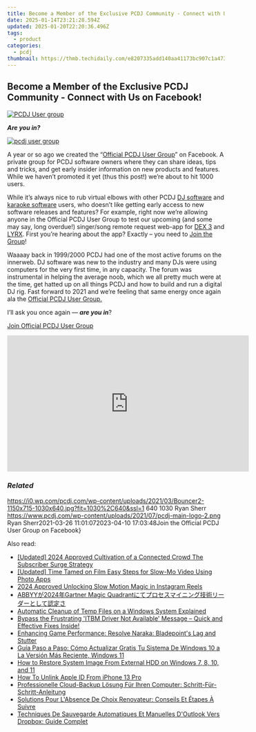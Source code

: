```yaml
---
title: Become a Member of the Exclusive PCDJ Community - Connect with Us on Facebook!
date: 2025-01-14T23:21:28.594Z
updated: 2025-01-20T22:20:36.496Z
tags:
  - product
categories:
  - pcdj
thumbnail: https://thmb.techidaily.com/e8207335add140aa41173bc907c1a473d602bd8fa2c8281dbf1ed71dadcf9f50.jpg
---
```


## Become a Member of the Exclusive PCDJ Community - Connect with Us on Facebook!

[![PCDJ User group](https://i0.wp.com/pcdj.com/wp-content/uploads/2021/03/Bouncer2-1150x715-1030x640.jpg?resize=845%2C321&ssl=1)](https://i0.wp.com/pcdj.com/wp-content/uploads/2021/03/Bouncer2-1150x715-1030x640.jpg?fit=1030%2C640&ssl=1 "PCDJ User group")

**_Are you in?_**

[![pcdj user group](https://i2.wp.com/pcdj.com/wp-content/uploads/2021/03/pcdj-user-group.jpg?fit=300%2C172&ssl=1 "pcdj user group")](http://www.facebook.com/groups/pcdjusergroup/)

A year or so ago we created the “[Official PCDJ User Group](http://www.facebook.com/groups/pcdjusergroup/)” on Facebook. A private group for PCDJ software owners where they can share ideas, tips and tricks, and get early insider information on new products and features. While we haven’t promoted it yet (thus this post!) we’re about to hit 1000 users.

While it’s always nice to rub virtual elbows with other PCDJ [DJ software](https://tools.techidaily.com/pcdj/products/) and [karaoke software](https://tools.techidaily.com/pcdj/products/) users, who doesn’t like getting early access to new software releases and features? For example, right now we’re allowing anyone in the Official PCDJ User Group to test our upcoming (and some may say, long overdue!) singer/song remote request web-app for [DEX 3](https://tools.techidaily.com/pcdj/products/) and [LYRX](http://www.lyrxkaraoke.com/). First you’re hearing about the app? Exactly – you need to [Join the Group](http://www.facebook.com/groups/pcdjusergroup/)!

Waaaay back in 1999/2000 PCDJ had one of the most active forums on the innerweb. DJ software was new to the industry and many DJs were using computers for the very first time, in any capacity. The forum was instrumental in helping the average noob, which we all pretty much were at the time, get hatted up on all things PCDJ and how to build and run a digital DJ rig. Fast forward to 2021 and we’re feeling that same energy once again ala the [Official PCDJ User Group.](http://www.facebook.com/groups/pcdjusergroup/)

I’ll ask you once again — **_are you in_**?

[Join Official PCDJ User Group](http://www.facebook.com/groups/pcdjusergroup/)

<!-- affiliate ads begin -->
<iframe width="560" height="315" src="https://www.youtube.com/embed/hXIq2G0nShk?si=5Z4Fwv7ZB6oKWsdd" title="YouTube video player" frameborder="0" allow="accelerometer; autoplay; clipboard-write; encrypted-media; gyroscope; picture-in-picture; web-share" referrerpolicy="strict-origin-when-cross-origin" allowfullscreen></iframe>
<!-- affiliate ads end -->

### _Related_

https://i0.wp.com/pcdj.com/wp-content/uploads/2021/03/Bouncer2-1150x715-1030x640.jpg?fit=1030%2C640&ssl=1 640 1030 Ryan Sherr https://www.pcdj.com/wp-content/uploads/2021/07/pcdj-main-logo-2.png Ryan Sherr2021-03-26 11:01:072023-04-10 17:03:48Join the Official PCDJ User Group on Facebook}

<ins class="adsbygoogle"
     style="display:block"
     data-ad-format="autorelaxed"
     data-ad-client="ca-pub-7571918770474297"
     data-ad-slot="1223367746"></ins>

<ins class="adsbygoogle"
     style="display:block"
     data-ad-client="ca-pub-7571918770474297"
     data-ad-slot="8358498916"
     data-ad-format="auto"
     data-full-width-responsive="true"></ins>

<span class="atpl-alsoreadstyle">Also read:</span>
<div><ul>
<li><a href="https://fox-glue.techidaily.com/updated-2024-approved-cultivation-of-a-connected-crowd-the-subscriber-surge-strategy/"><u>[Updated] 2024 Approved Cultivation of a Connected Crowd The Subscriber Surge Strategy</u></a></li>
<li><a href="https://article-posts.techidaily.com/updated-time-tamed-on-film-easy-steps-for-slow-mo-video-using-photo-apps/"><u>[Updated] Time Tamed on Film Easy Steps for Slow-Mo Video Using Photo Apps</u></a></li>
<li><a href="https://instagram-video-recordings.techidaily.com/2024-approved-unlocking-slow-motion-magic-in-instagram-reels/"><u>2024 Approved Unlocking Slow Motion Magic in Instagram Reels</u></a></li>
<li><a href="https://some-approaches.techidaily.com/abbyy2024gartner-magic-quadrant/"><u>ABBYYが2024年Gartner Magic Quadrantにてプロセスマイニング技術リーダーとして認定さ</u></a></li>
<li><a href="https://win-exclusive.techidaily.com/automatic-cleanup-of-temp-files-on-a-windows-system-explained/"><u>Automatic Cleanup of Temp Files on a Windows System Explained</u></a></li>
<li><a href="https://driver-error.techidaily.com/1721103291054-bypass-the-frustrating-itbm-driver-not-available-message-quick-and-effective-fixes-inside/"><u>Bypass the Frustrating 'ITBM Driver Not Available' Message – Quick and Effective Fixes Inside!</u></a></li>
<li><a href="https://win-answers.techidaily.com/enhancing-game-performance-resolve-naraka-bladepoints-lag-and-stutter/"><u>Enhancing Game Performance: Resolve Naraka: Bladepoint's Lag and Stutter</u></a></li>
<li><a href="https://win-exclusive.techidaily.com/guia-paso-a-paso-como-actualizar-gratis-tu-sistema-de-windows-10-a-la-version-mas-reciente-windows-11/"><u>Guía Paso a Paso: Cómo Actualizar Gratis Tu Sistema De Windows 10 a La Versión Más Reciente, Windows 11</u></a></li>
<li><a href="https://win-exclusive.techidaily.com/how-to-restore-system-image-from-external-hdd-on-windows-7-8-10-and-11/"><u>How to Restore System Image From External HDD on Windows 7, 8, 10, and 11</u></a></li>
<li><a href="https://apple-account.techidaily.com/how-to-unlink-apple-id-from-iphone-13-pro-by-drfone-ios/"><u>How To Unlink Apple ID From iPhone 13 Pro</u></a></li>
<li><a href="https://win-exclusive.techidaily.com/professionelle-cloud-backup-losung-fur-ihren-computer-schritt-fur-schritt-anleitung/"><u>Professionelle Cloud-Backup Lösung Für Ihren Computer: Schritt-Für-Schritt-Anleitung</u></a></li>
<li><a href="https://win-exclusive.techidaily.com/solutions-pour-labsence-de-choix-renovateur-conseils-et-etapes-a-suivre/"><u>Solutions Pour L'Absence De Choix Renovateur: Conseils Et Étapes À Suivre</u></a></li>
<li><a href="https://win-exclusive.techidaily.com/techniques-de-sauvegarde-automatiques-et-manuelles-doutlook-vers-dropbox-guide-complet/"><u>Techniques De Sauvegarde Automatiques Et Manuelles D'Outlook Vers Dropbox: Guide Complet</u></a></li>
</ul></div>

